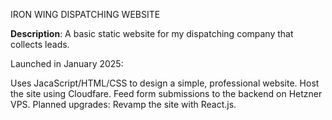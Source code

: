 IRON WING DISPATCHING WEBSITE

**Description**:
A basic static website for my dispatching company that collects leads.

Launched in January 2025:

Uses JacaScript/HTML/CSS to design a simple, professional website.
Host the site using Cloudfare. Feed form submissions to the backend on Hetzner VPS.
Planned upgrades: Revamp the site with React.js.

